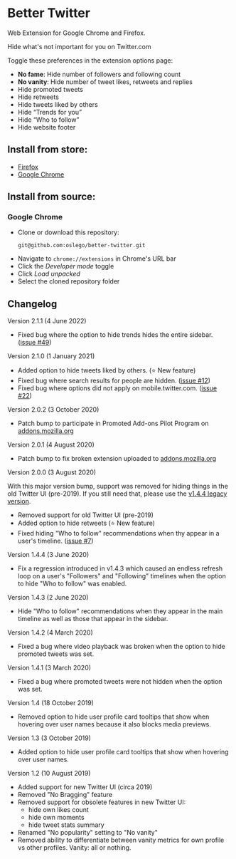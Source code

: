 # Better Twitter

Web Extension for Google Chrome and Firefox.

Hide what's not important for you on Twitter.com

Toggle these preferences in the extension options page:

- **No fame**: Hide number of followers and following count
- **No vanity**: Hide number of tweet likes, retweets and replies
- Hide promoted tweets
- Hide retweets
- Hide tweets liked by others
- Hide “Trends for you”
- Hide “Who to follow”
- Hide website footer

## Install from store:

- [Firefox](https://addons.mozilla.org/en-US/firefox/addon/better-twitter-extension)
- [Google Chrome](https://chrome.google.com/webstore/detail/better-twitter/illmpnnkeobcgnnjghammeohfjpjoljp)

## Install from source:

### Google Chrome
- Clone or download this repository:
  ```
  git@github.com:oslego/better-twitter.git
  ```
- Navigate to `chrome://extensions` in Chrome's URL bar
- Click the _Developer mode_ toggle
- Click _Load unpacked_
- Select the cloned repository folder


## Changelog
Version 2.1.1 (4 June 2022)
- Fixed bug where the option to hide trends hides the entire sidebar. ([issue #49](https://github.com/oslego/better-twitter/issues/49))

Version 2.1.0 (1 January 2021)
- Added option to hide tweets liked by others. (⭐️ New feature)
- Fixed bug where search results for people are hidden. ([issue #12](https://github.com/oslego/better-twitter/issues/12))
- Fixed bug where options did not apply on mobile.twitter.com. ([issue #22](https://github.com/oslego/better-twitter/issues/22))

Version 2.0.2 (3 October 2020)
- Patch bump to participate in Promoted Add-ons Pilot Program on [addons.mozilla.org](https://addons.mozilla.org/en-US/firefox/addon/better-twitter-extension)

Version 2.0.1 (4 August 2020)
- Patch bump to fix broken extension uploaded to [addons.mozilla.org](https://addons.mozilla.org/en-US/firefox/addon/better-twitter-extension)

Version 2.0.0 (3 August 2020)

With this major version bump, support was removed for hiding things in the old Twitter UI (pre-2019).
If you still need that, please use the [v1.4.4 legacy version](https://github.com/oslego/better-twitter/releases/tag/v1.4.4).

- Removed support for old Twitter UI (pre-2019)
- Added option to hide retweets (⭐️ New feature)
- Fixed hiding "Who to follow" recommendations when thy appear in a user's timeline. ([issue #7](https://github.com/oslego/better-twitter/issues/7))

Version 1.4.4 (3 June 2020)

- Fix a regression introduced in v1.4.3 which caused an endless refresh loop on a user's "Followers" and "Following" timelines when the option to hide "Who to follow" was enabled.

Version 1.4.3 (2 June 2020)

- Hide "Who to follow" recommendations when they appear in the main timeline as well as those that appear in the sidebar.

Version 1.4.2 (4 March 2020)

- Fixed a bug where video playback was broken when the option to hide promoted tweets was set.

Version 1.4.1 (3 March 2020)

- Fixed a bug where promoted tweets were not hidden when the option was set.

Version 1.4 (18 October 2019)

- Removed option to hide user profile card tooltips that show when hovering over user names because it also blocks media previews.

Version 1.3 (3 October 2019)

- Added option to hide user profile card tooltips that show when hovering over user names.

Version 1.2 (10 August 2019)
- Added support for new Twitter UI (circa 2019)
- Removed "No Bragging" feature
- Removed support for obsolete features in new Twitter UI:
  - hide own likes count
  - hide own moments
  - hide tweet stats summary
- Renamed "No popularity" setting to "No vanity"
- Removed ability to differentiate between vanity metrics for own profile vs other profiles. Vanity: all or nothing.
